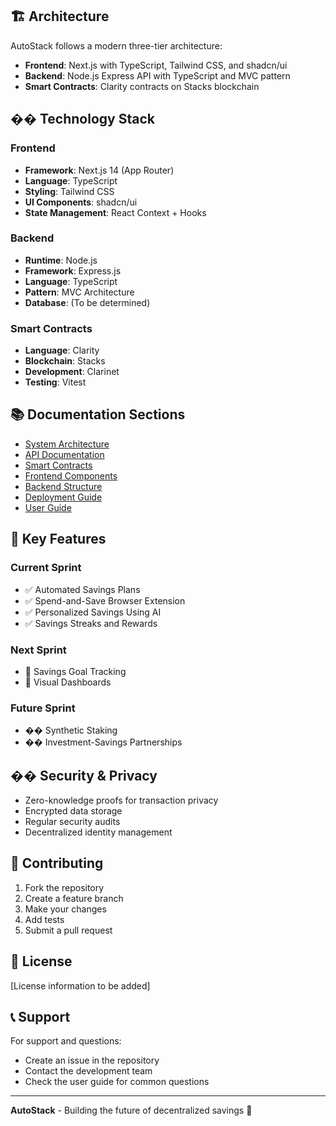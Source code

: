 ## 🏗️ Architecture

AutoStack follows a modern three-tier architecture:

- **Frontend**: Next.js with TypeScript, Tailwind CSS, and shadcn/ui
- **Backend**: Node.js Express API with TypeScript and MVC pattern
- **Smart Contracts**: Clarity contracts on Stacks blockchain

## �� Technology Stack

### Frontend

- **Framework**: Next.js 14 (App Router)
- **Language**: TypeScript
- **Styling**: Tailwind CSS
- **UI Components**: shadcn/ui
- **State Management**: React Context + Hooks

### Backend

- **Runtime**: Node.js
- **Framework**: Express.js
- **Language**: TypeScript
- **Pattern**: MVC Architecture
- **Database**: (To be determined)

### Smart Contracts

- **Language**: Clarity
- **Blockchain**: Stacks
- **Development**: Clarinet
- **Testing**: Vitest

## 📚 Documentation Sections

- [System Architecture](./architecture/system-overview.md)
- [API Documentation](./api/endpoints.md)
- [Smart Contracts](./smart-contracts/contracts.md)
- [Frontend Components](./frontend/components.md)
- [Backend Structure](./backend/mvc-structure.md)
- [Deployment Guide](./deployment/setup.md)
- [User Guide](./user-guide/getting-started.md)

## 🎯 Key Features

### Current Sprint

- ✅ Automated Savings Plans
- ✅ Spend-and-Save Browser Extension
- ✅ Personalized Savings Using AI
- ✅ Savings Streaks and Rewards

### Next Sprint

- 🔄 Savings Goal Tracking
- 🔄 Visual Dashboards

### Future Sprint

- �� Synthetic Staking
- �� Investment-Savings Partnerships

## �� Security & Privacy

- Zero-knowledge proofs for transaction privacy
- Encrypted data storage
- Regular security audits
- Decentralized identity management

## 🤝 Contributing

1. Fork the repository
2. Create a feature branch
3. Make your changes
4. Add tests
5. Submit a pull request

## 📄 License

[License information to be added]

## 📞 Support

For support and questions:

- Create an issue in the repository
- Contact the development team
- Check the user guide for common questions

---

**AutoStack** - Building the future of decentralized savings 🚀

